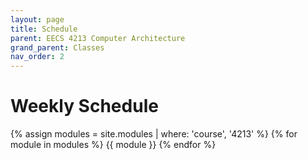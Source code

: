 ```yaml
---
layout: page
title: Schedule
parent: EECS 4213 Computer Architecture
grand_parent: Classes
nav_order: 2
---
```


# Weekly Schedule

{% assign modules = site.modules | where: 'course', '4213' %}
{% for module in modules %}
{{ module }}
{% endfor %}
